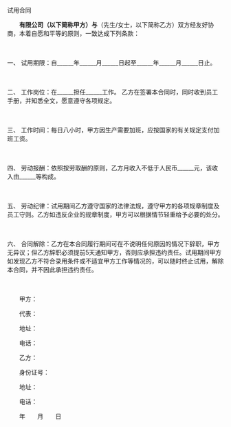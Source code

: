 



试用合同



 

　　______有限公司（以下简称甲方）与______（先生/女士，以下简称乙方）双方经友好协商，本着自愿和平等的原则，一致达成下列条款：

　　

一、
试用期限：自______年______月______日起至______年______月______日止。

　　

二、
工作岗位：在______担任______工作。 乙方在签署本合同时，同时收到员工手册，并知悉全文，愿意遵守各项规定。

　　

三、
工作时间：每日八小时，甲方因生产需要加班，应按国家的有关规定支付加班工资。

　　

四、
劳动报酬：依照按劳取酬的原则，乙方月收入不低于人民币______元，该收入由______等构成。

　　

五、
劳动纪律：试用期间乙方遵守国家的法律法规，遵守甲方的各项规章制度及员工守则。乙方如违反企业的规章制度，甲方可以根据情节轻重给予必要的处分。

　　

六、
合同解除：乙方在本合同履行期间可在不说明任何原因的情况下辞职，甲方无异议；但乙方辞职必须提前5天通知甲方，否则应承担违约责任。试用期间甲方如发现乙方不符合录用条件或不适宜甲方工作等情况的，可以随时终止试用，解除本合同，并不因此承担违约责任。　

　　

　　甲方：

　　代表：

　　地址：

　　电话：　　

　　乙方：

　　身份证号：

　　地址：

　　电话：　　

　　年　　月　　日
